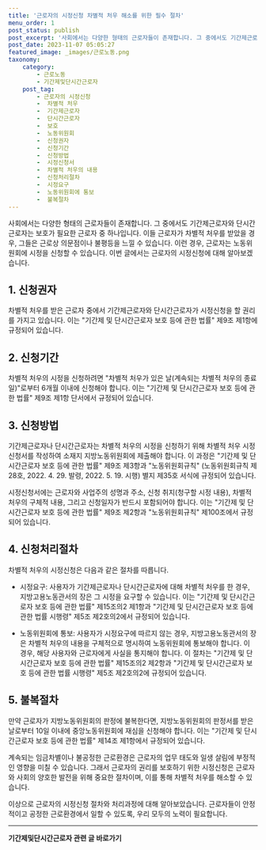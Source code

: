 ```yaml
---
title: '근로자의 시정신청 차별적 처우 해소를 위한 필수 절차'
menu_order: 1
post_status: publish
post_excerpt: '사회에서는 다양한 형태의 근로자들이 존재합니다. 그 중에서도 기간제근로자와 단시간근로자는 보호가 필요한 근로자 중 하나입니다. 이들 근로자가 차별적 처우를 받았을 경우, 그들은 근로상 의문점이나 불평등을 느낄 수 있습니다. 이런 경우, 근로자는 노동위원회에 시정을 신청할 수 있습니다. 이번 글에서는 근로자의 시정신청에 대해 알아보겠습니다.'
post_date: 2023-11-07 05:05:27
featured_image: _images/근로노동.png
taxonomy:
    category:
        - 근로노동
        - 기간제및단시간근로자
    post_tag:
        - 근로자의 시정신청
        -  차별적 처우
        -  기간제근로자
        -  단시간근로자
        -  보호
        -  노동위원회
        -  신청권자
        -  신청기간
        -  신청방법
        -  시정신청서
        -  차별적 처우의 내용
        -  신청처리절차
        -  시정요구
        -  노동위원회에 통보
        -  불복절차
---
```



사회에서는 다양한 형태의 근로자들이 존재합니다. 그 중에서도 기간제근로자와 단시간근로자는 보호가 필요한 근로자 중 하나입니다. 이들 근로자가 차별적 처우를 받았을 경우, 그들은 근로상 의문점이나 불평등을 느낄 수 있습니다. 이런 경우, 근로자는 노동위원회에 시정을 신청할 수 있습니다. 이번 글에서는 근로자의 시정신청에 대해 알아보겠습니다.

## 1. 신청권자

차별적 처우를 받은 근로자 중에서 기간제근로자와 단시간근로자가 시정신청을 할 권리를 가지고 있습니다. 이는 "기간제 및 단시간근로자 보호 등에 관한 법률" 제9조 제1항에 규정되어 있습니다. 

## 2. 신청기간

차별적 처우의 시정을 신청하려면 "차별적 처우가 있은 날(계속되는 차별적 처우의 종료일)"로부터 6개월 이내에 신청해야 합니다. 이는 "기간제 및 단시간근로자 보호 등에 관한 법률" 제9조 제1항 단서에서 규정되어 있습니다.

## 3. 신청방법

기간제근로자나 단시간근로자는 차별적 처우의 시정을 신청하기 위해 차별적 처우 시정신청서를 작성하여 소재지 지방노동위원회에 제출해야 합니다. 이 과정은 "기간제 및 단시간근로자 보호 등에 관한 법률" 제9조 제3항과 "노동위원회규칙" (노동위원회규칙 제28호, 2022. 4. 29. 발령, 2022. 5. 19. 시행) 별지 제35호 서식에 규정되어 있습니다.

시정신청서에는 근로자와 사업주의 성명과 주소, 신청 취지(청구할 시정 내용), 차별적 처우의 구체적 내용, 그리고 신청일자가 반드시 포함되어야 합니다. 이는 "기간제 및 단시간근로자 보호 등에 관한 법률" 제9조 제2항과 "노동위원회규칙" 제100조에서 규정되어 있습니다.

## 4. 신청처리절차

차별적 처우의 시정신청은 다음과 같은 절차를 따릅니다.

- 시정요구: 사용자가 기간제근로자나 단시간근로자에 대해 차별적 처우를 한 경우, 지방고용노동관서의 장은 그 시정을 요구할 수 있습니다. 이는 "기간제 및 단시간근로자 보호 등에 관한 법률" 제15조의2 제1항과 "기간제 및 단시간근로자 보호 등에 관한 법률 시행령" 제5조 제2호의2에서 규정되어 있습니다.

- 노동위원회에 통보: 사용자가 시정요구에 따르지 않는 경우, 지방고용노동관서의 장은 차별적 처우의 내용을 구체적으로 명시하여 노동위원회에 통보해야 합니다. 이 경우, 해당 사용자와 근로자에게 사실을 통지해야 합니다. 이 절차는 "기간제 및 단시간근로자 보호 등에 관한 법률" 제15조의2 제2항과 "기간제 및 단시간근로자 보호 등에 관한 법률 시행령" 제5조 제2호의2에 규정되어 있습니다.

## 5. 불복절차

만약 근로자가 지방노동위원회의 판정에 불복한다면, 지방노동위원회의 판정서를 받은 날로부터 10일 이내에 중앙노동위원회에 재심을 신청해야 합니다. 이는 "기간제 및 단시간근로자 보호 등에 관한 법률" 제14조 제1항에서 규정되어 있습니다.

계속되는 임금차별이나 불공정한 근로환경은 근로자의 업무 태도와 일생 살림에 부정적인 영향을 미칠 수 있습니다. 그래서 근로자의 권리를 보호하기 위한 시정신청은 근로자와 사회의 양호한 발전을 위해 중요한 절차이며, 이를 통해 차별적 처우를 해소할 수 있습니다.

이상으로 근로자의 시정신청 절차와 처리과정에 대해 알아보았습니다. 근로자들이 안정적이고 공정한 근로환경에서 일할 수 있도록, 우리 모두의 노력이 필요합니다.
<!-- wp:separator -->
<hr class="wp-block-separator has-alpha-channel-opacity"/>
<!-- /wp:separator -->

<!-- wp:group {"backgroundColor":"base","layout":{"type":"constrained"}} -->
<div class="wp-block-group has-base-background-color has-background"><!-- wp:paragraph {"align":"center","fontSize":"medium"} -->
<p class="has-text-align-center has-large-font-size"><strong>기간제및단시간근로자 관련 글 바로가기</strong></p>
<!-- /wp:paragraph -->


<!-- wp:latest-posts {"categories":[{"id":10536,"count":19,"description":"","link":"https://uknowlaw.com/category/%ea%b8%b0%ea%b0%84%ec%a0%9c%eb%b0%8f%eb%8b%a8%ec%8b%9c%ea%b0%84%ea%b7%bc%eb%a1%9c%ec%9e%90/","name":"기간제및단시간근로자","slug":"기간제및단시간근로자","taxonomy":"category","parent":0,"meta":[],"_links":{"self":[{"href":"https://uknowlaw.com/wp-json/wp/v2/categories/10536"}],"collection":[{"href":"https://uknowlaw.com/wp-json/wp/v2/categories"}],"about":[{"href":"https://uknowlaw.com/wp-json/wp/v2/taxonomies/category"}],"wp:post_type":[{"href":"https://uknowlaw.com/wp-json/wp/v2/posts?categories=10536"}],"curies":[{"name":"wp","href":"https://api.w.org/{rel}","templated":true}]}}],"postsToShow":100,"excerptLength":28,"postLayout":"grid","columns":2,"featuredImageAlign":"left","featuredImageSizeSlug":"large","fontSize":18px} /--></div>
<!-- /wp:group -->